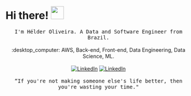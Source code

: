   <h1> Hi there! <img src="https://github.com/TheDudeThatCode/TheDudeThatCode/blob/master/Assets/Hi.gif" width="35" /></h1>
<p align="center">
  <samp>
I'm Hélder Oliveira. A Data and Software Engineer from Brazil.
  </samp>
  <br/><br/>
   <span>
:desktop_computer: AWS, Back-end, Front-end, Data Engineering, Data Science, ML.</span>
 
  <br/>
  <br/>
    <a href="https://www.linkedin.com/in/helderlgoliveira" target="_blank"><img alt="LinkedIn" src="https://img.shields.io/badge/linkedin-%230077B5.svg?&style=for-the-badge&logo=linkedin&logoColor=white" /></a>
<a href="mailto:helderlgoliveira@gmail.com" target="_blank"><img alt="LinkedIn" src="https://img.shields.io/badge/email-000000.svg?&style=for-the-badge&logo=gmail&logoColor=white" /></a>
<br/>
<br/>
  <samp>“If you're not making someone else's life better, then you're wasting your time."</samp>  
</p>
